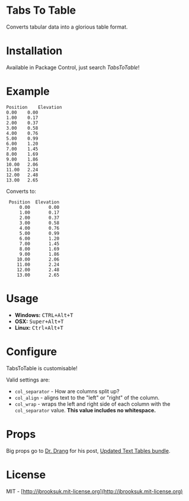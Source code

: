 # Tabs To Table
Converts tabular data into a glorious table format.

# Installation
Available in Package Control, just search *TabsToTable*!

# Example
```
Position	Elevation
0.00	0.00
1.00	0.17
2.00	0.37
3.00	0.58
4.00	0.76
5.00	0.99
6.00	1.20
7.00	1.45
8.00	1.69
9.00	1.86
10.00	2.06
11.00	2.24
12.00	2.48
13.00	2.65
```

Converts to:

```
 Position  Elevation
	 0.00       0.00
	 1.00       0.17
	 2.00       0.37
	 3.00       0.58
	 4.00       0.76
	 5.00       0.99
	 6.00       1.20
	 7.00       1.45
	 8.00       1.69
	 9.00       1.86
	10.00       2.06
	11.00       2.24
	12.00       2.48
	13.00       2.65
```

# Usage
- **Windows:** <kbd>CTRL+Alt+T</kbd>
- **OSX:** <kbd>Super+Alt+T</kbd>
- **Linux:** <kbd>Ctrl+Alt+T</kbd>

# Configure
TabsToTable is customisable!

Valid settings are:

- `col_separator` - How are columns split up?
- `col_align` - aligns text to the "left" or "right" of the column.
- `col_wrap` - wraps the left and right side of each column with the `col_separator` value. **This value includes no whitespace.**

# Props
Big props go to [Dr. Drang](http://www.leancrew.com/all-this/) for his post, [Updated Text Tables bundle](http://www.leancrew.com/all-this/2008/09/updated-text-tables-bundle-for-textmate/).

# License
MIT - [http://jbrooksuk.mit-license.org](http://jbrooksuk.mit-license.org)